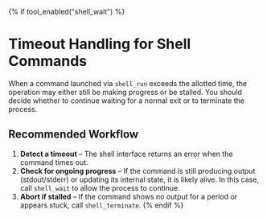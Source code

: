 {% if tool_enabled("shell_wait") %}
# Timeout Handling for Shell Commands

When a command launched via `shell_run` exceeds the allotted time, the
operation may either still be making progress or be stalled.  You
should decide whether to continue waiting for a normal exit or to
terminate the process.

## Recommended Workflow

1. **Detect a timeout** – The shell interface returns an error when the
   command times out.
2. **Check for ongoing progress** – If the command is still producing
   output (stdout/stderr) or updating its internal state, it is likely
   alive.  In this case, call `shell_wait` to allow the process to
   continue.
3. **Abort if stalled** – If the command shows no output for a period
   or appears stuck, call `shell_terminate`.
{% endif %}

